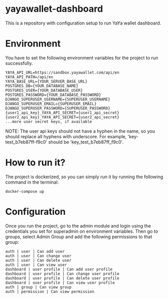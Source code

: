 # yayawallet-dashboard

This is a repository with configuration setup to run YaYa wallet dashboard.

# Environment

You have to set the following environment variables for the project to run successfully.

```
YAYA_API_URL=https://sandbox.yayawallet.com/api/en
YAYA_API_PATH=/api/en
YAYA_BASE_URL={YOUR_SERVER_BASE_URL}
POSTGRES_DB={YOUR_DATABASE_NAME}
POSTGRES_USER={YOUR_DATABASE_USER}
POSTGRES_PASSWORD={YOUR_DATABASE_PASSWORD}
DJANGO_SUPERUSER_USERNAME={SUPERUSER_USERNAME}
DJANGO_SUPERUSER_EMAIL={SUPERUSER_EMAIL}
DJANGO_SUPERUSER_PASSWORD={SUPERUSER_PASSWORD}
{user1_api_key}_YAYA_API_SECRET={user1_api_secret}
{user2_api_key}_YAYA_API_SECRET={user2_api_secret}
...more user secret keys, if available
```

NOTE: The user api keys should not have a hyphen in the name, so you should replace all hyphens with underscore. For example, 'key-test_b7eb87ff-f9c0' should be 'key_test_b7eb87ff_f9c0'.

# How to run it?

The project is dockerized, so you can simply run it by running the following command in the terminal:

```
docker-compose up
```

# Configuration

Once you run the project, go to the admin module and login using the credentials you set for superadmin on environment variables. Then go to groups, select Admin Group and add the following permissions to that group:

```
auth | user | Can add user
auth | user | Can change user
auth | user | Can delete user
auth | user | Can view user
dashboard | user profile | Can add user profile
dashboard | user profile | Can change user profile
dashboard | user profile | Can delete user profile
dashboard | user profile | Can view user profile
auth | group | Can view group
auth | permission | Can view permission
```
